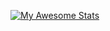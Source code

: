 [![My Awesome Stats](https://awesome-github-stats.azurewebsites.net/user-stats/fromancient?cardType=level&theme=radical&preferLogin=false)](https://git.io/awesome-stats-card)
